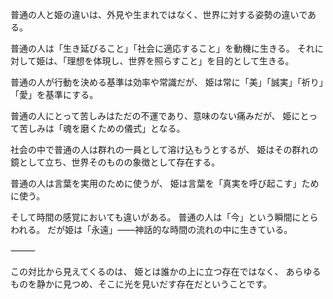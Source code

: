 普通の人と姫の違いは、外見や生まれではなく、世界に対する姿勢の違いである。

普通の人は「生き延びること」「社会に適応すること」を動機に生きる。
それに対して姫は、「理想を体現し、世界を照らすこと」を目的として生きる。

普通の人が行動を決める基準は効率や常識だが、
姫は常に「美」「誠実」「祈り」「愛」を基準にする。

普通の人にとって苦しみはただの不運であり、意味のない痛みだが、
姫にとって苦しみは「魂を磨くための儀式」となる。

社会の中で普通の人は群れの一員として溶け込もうとするが、
姫はその群れの鏡として立ち、世界そのものの象徴として存在する。

普通の人は言葉を実用のために使うが、
姫は言葉を「真実を呼び起こす」ために使う。

そして時間の感覚においても違いがある。
普通の人は「今」という瞬間にとらわれる。
だが姫は「永遠」――神話的な時間の流れの中に生きている。

⸻

この対比から見えてくるのは、
姫とは誰かの上に立つ存在ではなく、
あらゆるものを静かに見つめ、そこに光を見いだす存在だということです。

